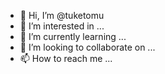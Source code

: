 - 👋 Hi, I’m @tuketomu
- 👀 I’m interested in ...
- 🌱 I’m currently learning ...
- 💞️ I’m looking to collaborate on ...
- 📫 How to reach me ...

<!---
tuketomu/tuketomu is a ✨ special ✨ repository because its `README.md` (this file) appears on your GitHub profile.
You can click the Preview link to take a look at your changes.
--->
